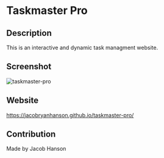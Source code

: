 # Taskmaster Pro

## Description
This is an interactive and dynamic task managment website.

## Screenshot
![taskmaster-pro](https://user-images.githubusercontent.com/89164466/135099445-f9902c7f-2d52-488b-bfc2-758df16aea0f.png)

## Website
https://jacobryanhanson.github.io/taskmaster-pro/

## Contribution
Made by Jacob Hanson
